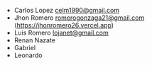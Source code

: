 - Carlos Lopez <celm1990@gmail.com>
- Jhon Romero <romerogonzaga21@gmail.com> (https://jhonromero26.vercel.app)
- Luis Romero <lojanet@gmail.com>
- Renan Nazate
- Gabriel
- Leonardo